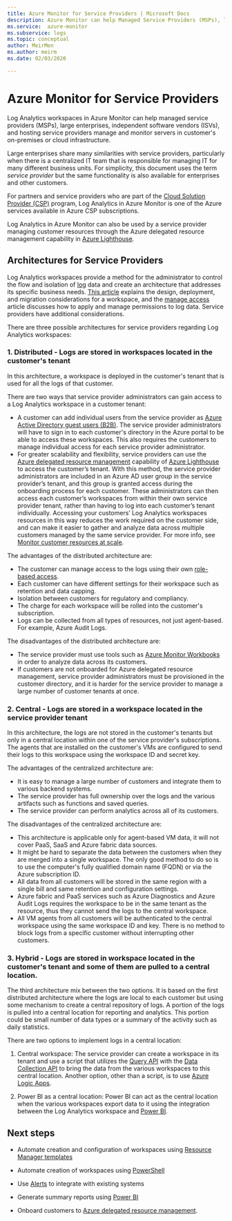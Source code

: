 ```yaml
---
title: Azure Monitor for Service Providers | Microsoft Docs
description: Azure Monitor can help Managed Service Providers (MSPs), large Enterprises, Independent Software Vendors (ISVs) and hosting service providers manage and monitor servers in customer's on-premises or cloud infrastructure.
ms.service:  azure-monitor
ms.subservice: logs
ms.topic: conceptual
author: MeirMen
ms.author: meirm
ms.date: 02/03/2020

---
```


# Azure Monitor for Service Providers

Log Analytics workspaces in Azure Monitor can help managed service providers (MSPs), large enterprises, independent software vendors (ISVs), and hosting service providers manage and monitor servers in customer's on-premises or cloud infrastructure.

Large enterprises share many similarities with service providers, particularly when there is a centralized IT team that is responsible for managing IT for many different business units. For simplicity, this document uses the term *service provider* but the same functionality is also available for enterprises and other customers.

For partners and service providers who are part of the [Cloud Solution Provider (CSP)](https://partner.microsoft.com/Solutions/cloud-reseller-overview) program, Log Analytics in Azure Monitor is one of the Azure services available in Azure CSP subscriptions.

Log Analytics in Azure Monitor can also be used by a service provider managing customer resources through the Azure delegated resource management capability in [Azure Lighthouse](https://docs.microsoft.com/azure/lighthouse/overview).

## Architectures for Service Providers

Log Analytics workspaces provide a method for the administrator to control the flow and isolation of [log](data-platform-logs.md) data and create an architecture that addresses its specific business needs. [This article](design-logs-deployment.md) explains the design, deployment, and migration considerations for a workspace, and the [manage access](manage-access.md) article discusses how to apply and manage permissions to log data. Service providers have additional considerations.

There are three possible architectures for service providers regarding Log Analytics workspaces:

### 1. Distributed - Logs are stored in workspaces located in the customer's tenant

In this architecture, a workspace is deployed in the customer's tenant that is used for all the logs of that customer.

There are two ways that service provider administrators can gain access to a Log Analytics workspace in a customer tenant:

- A customer can add individual users from the service provider as [Azure Active Directory guest users (B2B)](https://docs.microsoft.com/azure/active-directory/b2b/what-is-b2b). The service provider administrators will have to sign in to each customer's directory in the Azure portal to be able to access these workspaces. This also requires the customers to manage individual access for each service provider administrator.
- For greater scalability and flexibility, service providers can use the [Azure delegated resource management](https://docs.microsoft.com/azure/lighthouse/concepts/azure-delegated-resource-management) capability of [Azure Lighthouse](https://docs.microsoft.com/azure/lighthouse/overview) to access the customer’s tenant. With this method, the service provider administrators are included in an Azure AD user group in the service provider’s tenant, and this group is granted access during the onboarding process for each customer. These administrators can then access each customer’s workspaces from within their own service provider tenant, rather than having to log into each customer’s tenant individually. Accessing your customers’ Log Analytics workspaces resources in this way reduces the work required on the customer side, and can make it easier to gather and analyze data across multiple customers managed by the same service provider. For more info, see [Monitor customer resources at scale](https://docs.microsoft.com/azure/lighthouse/how-to/monitor-at-scale).

The advantages of the distributed architecture are:

* The customer can manage access to the logs using their own [role-based access](https://docs.microsoft.com/azure/role-based-access-control/overview).
* Each customer can have different settings for their workspace such as retention and data capping.
* Isolation between customers for regulatory and compliancy.
* The charge for each workspace will be rolled into the customer's subscription.
* Logs can be collected from all types of resources, not just agent-based. For example, Azure Audit Logs.

The disadvantages of the distributed architecture are:

* The service provider must use tools such as [Azure Monitor Workbooks](https://docs.microsoft.com/azure//azure-monitor/platform/workbooks-overview) in order to analyze data across its customers.
* If customers are not onboarded for Azure delegated resource management, service provider administrators must be provisioned in the customer directory, and it is harder for the service provider to manage a large number of customer tenants at once.

### 2. Central - Logs are stored in a workspace located in the service provider tenant

In this architecture, the logs are not stored in the customer's tenants but only in a central location within one of the service provider's subscriptions. The agents that are installed on the customer's VMs are configured to send their logs to this workspace using the workspace ID and secret key.

The advantages of the centralized architecture are:

* It is easy to manage a large number of customers and integrate them to various backend systems.
* The service provider has full ownership over the logs and the various artifacts such as functions and saved queries.
* The service provider can perform analytics across all of its customers.

The disadvantages of the centralized architecture are:

* This architecture is applicable only for agent-based VM data, it will not cover PaaS, SaaS and Azure fabric data sources.
* It might be hard to separate the data between the customers when they are merged into a single workspace. The only good method to do so is to use the computer's fully qualified domain name (FQDN) or via the Azure subscription ID. 
* All data from all customers will be stored in the same region with a single bill and same retention and configuration settings.
* Azure fabric and PaaS services such as Azure Diagnostics and Azure Audit Logs requires the workspace to be in the same tenant as the resource, thus they cannot send the logs to the central workspace.
* All VM agents from all customers will be authenticated to the central workspace using the same workspace ID and key. There is no method to block logs from a specific customer without interrupting other customers.

### 3. Hybrid - Logs are stored in workspace located in the customer's tenant and some of them are pulled to a central location.

The third architecture mix between the two options. It is based on the first distributed architecture where the logs are local to each customer but using some mechanism to create a central repository of logs. A portion of the logs is pulled into a central location for reporting and analytics. This portion could be small number of data types or a summary of the activity such as daily statistics.

There are two options to implement logs in a central location:

1. Central workspace: The service provider can create a workspace in its tenant and use a script that utilizes the [Query API](https://dev.loganalytics.io/) with the [Data Collection API](../../azure-monitor/platform/data-collector-api.md) to bring the data from the various workspaces to this central location. Another option, other than a script, is to use [Azure Logic Apps](https://docs.microsoft.com/azure/logic-apps/logic-apps-overview).

2. Power BI as a central location: Power BI can act as the central location when the various workspaces export data to it using the integration between the Log Analytics workspace and [Power BI](../../azure-monitor/platform/powerbi.md). 

## Next steps

* Automate creation and configuration of workspaces using [Resource Manager templates](template-workspace-configuration.md)

* Automate creation of workspaces using [PowerShell](../../azure-monitor/platform/powershell-workspace-configuration.md) 

* Use [Alerts](../../azure-monitor/platform/alerts-overview.md) to integrate with existing systems

* Generate summary reports using [Power BI](../../azure-monitor/platform/powerbi.md)

* Onboard customers to [Azure delegated resource management](https://docs.microsoft.com/azure/lighthouse/concepts/azure-delegated-resource-management).
